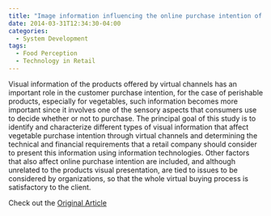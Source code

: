 ```yaml
---
title: "Image information influencing the online purchase intention of vegetables products"
date: 2014-03-31T12:34:30-04:00
categories:
  - System Development
tags:
  - Food Perception
  - Technology in Retail
---
```


Visual  information  of   the  products  offered  by  virtual  channels   has   an   important   role   in   the   customer   purchase intention, for the case of  perishable products, especially  for  vegetables,  such  information  becomes  more  important  since  it  involves  one  of   the  sensory  aspects that consumers use to decide whether or not to purchase. The principal goal of  this study is to identify and  characterize  different  types  of   visual  information  that affect vegetable purchase intention through virtual channels  and  determining  the  technical  and  financial  requirements  that  a  retail  company  should  consider  to  present this information using information technologies. Other factors that also affect online purchase intention are  included,  and  although  unrelated  to  the  products  visual presentation, are tied to issues to be considered by organizations, so that the whole virtual buying process is satisfactory to the client.

Check out the [Original Article][URL] 

[URL]:  https://www.icesi.edu.co/revistas/index.php/sistemas_telematica/article/view/1750/2258